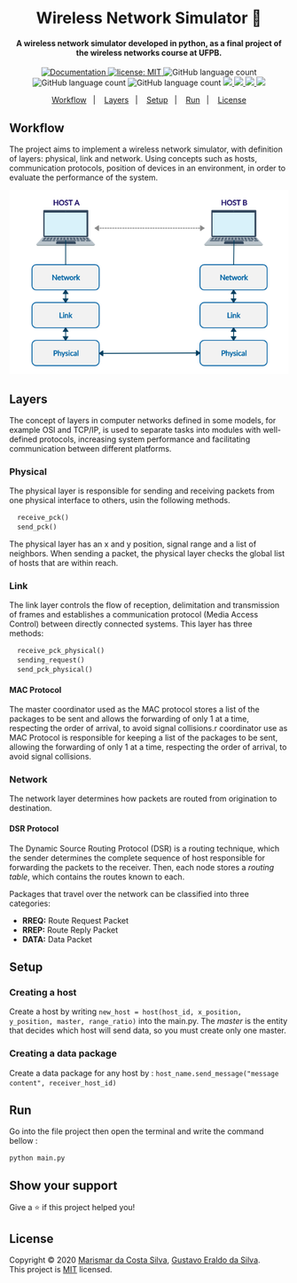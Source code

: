 <h1 align="center">Wireless Network Simulator 📡</h1>

<h4 align="center">
  A wireless network simulator developed in python, as a final project of the wireless networks course at UFPB.
</h4>

<p align="center">
  <a href="https://www.overleaf.com/project/5e87ee38b01f50000176e3e6" target="_blank">
    <img alt="Documentation" src="https://img.shields.io/badge/documentation-yes-brightgreen.svg" />
  </a>
  <a href="https://github.com/marismarcosta/wireless-network-simulator/blob/master/LICENSE" target="_blank">
    <img alt="license: MIT" src="https://img.shields.io/badge/license-MIT-yellow.svg" />
  </a>
  <img alt="GitHub language count" src="https://img.shields.io/github/languages/top/marismarcosta/wireless-network-simulator?color=cd7f32" />
  <img alt="GitHub language count" src="https://img.shields.io/github/last-commit/marismarcosta/wireless-network-simulator?color=78866b" />
  <img alt="GitHub language count" src="https://img.shields.io/github/repo-size/marismarcosta/wireless-network-simulator?color=ffa07a" />
  <a href="https://github.com/marismarcosta">
    <img src="https://img.shields.io/badge/github-marismarcosta-7159C1?logo=GitHub"/>
  </a>
  <a href="https://github.com/EraldoCi">
    <img src="https://img.shields.io/badge/github-gustavoeraldo-7159C1?logo=GitHub"/>
  </a>
  <a href="https://www.linkedin.com/in/marismarcosta/">
    <img src="https://img.shields.io/badge/linkedin-marismarcosta-blue?logo=linkedin"/>
  </a>
  <a href="https://www.linkedin.com/in/gustavoeraldo/">
    <img src="https://img.shields.io/badge/linkedin-gustavoeraldo-blue?logo=linkedin"/>
  </a>
</p>


<p align="center">
  <a href="#workflow">Workflow</a>&nbsp;&nbsp;&nbsp;|&nbsp;&nbsp;&nbsp;
  <a href="#layers">Layers</a>&nbsp;&nbsp;&nbsp;|&nbsp;&nbsp;&nbsp;
  <a href="#setup">Setup</a>&nbsp;&nbsp;&nbsp;|&nbsp;&nbsp;&nbsp;
  <a href="#run">Run</a>&nbsp;&nbsp;&nbsp;|&nbsp;&nbsp;&nbsp;
  <a href="#license">License</a>
</p>

## Workflow

The project aims to implement a wireless network simulator, with definition of layers: physical, link and network. Using concepts such as hosts, communication protocols, position of devices in an environment, in order to evaluate the performance of the system.

<p align="center">
  <img src=".github/network-layers.png" weight=350 />
</p>

## Layers 

The concept of layers in computer networks defined in some models, for example OSI and TCP/IP, is used to separate tasks into modules with well-defined protocols, increasing system performance and facilitating communication between different platforms.

### Physical 

The physical layer is responsible for sending and receiving packets from one physical interface to others, usin the following methods.
``` python
  receive_pck()
  send_pck()
```
The physical layer has an x and y position, signal range and a list of neighbors. When sending a packet, the physical layer checks the global list of hosts that are within reach.

### Link 

The link layer controls the flow of reception, delimitation and transmission of frames and establishes a communication protocol (Media Access Control) between directly connected systems. This layer has three methods:

``` python
  receive_pck_physical()
  sending_request()
  send_pck_physical() 
```

#### MAC Protocol

The master coordinator used as the MAC protocol stores a list of the packages to be sent and allows the forwarding of only 1 at a time, respecting the order of arrival, to avoid signal collisions.r coordinator use as MAC Protocol is responsible for keeping a list of the packages to be sent, allowing the forwarding of only 1 at a time, respecting the order of arrival, to avoid signal collisions.  

### Network

The network layer determines how packets are routed from origination to destination.

#### DSR Protocol

The Dynamic Source Routing Protocol (DSR) is a routing technique, which the sender determines the complete sequence of host responsible for forwarding the packets to the receiver. Then, each node stores a _routing table_, which contains the routes known to each.

Packages that travel over the network can be classified into three categories:

  - __RREQ:__ Route Request Packet
  - __RREP:__ Route Reply Packet
  - __DATA:__ Data Packet

## Setup

### Creating a host

Create a host by writing ` new_host = host(host_id, x_position, y_position, master, range_ratio) ` into the main.py. The *master* is the entity that decides which host will send data, so you must create only one master. 

### Creating a data package ###

Create a data package for any host by : `host_name.send_message("message content", receiver_host_id)`

## Run 

Go into the file project then open the terminal and write the command bellow :

```
python main.py
```

## Show your support

Give a ⭐️ if this project helped you!

## License 

Copyright © 2020 [Marismar da Costa Silva](https://github.com/marismarcosta), [Gustavo Eraldo da Silva](https://github.com/EraldoCi).<br />
This project is [MIT](https://github.com/marismarcosta/wireless-network/blob/master/LICENSE) licensed.
